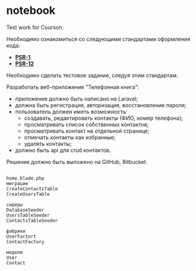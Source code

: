 # notebook
Test work for Courson.

 Необходимо ознакомиться со следующими стандартами оформления кода:
 - **[PSR-1](https://www.php-fig.org/psr/psr-1/)**
 - **[PSR-12](https://www.php-fig.org/psr/psr-12/)**

Необходимо сделать тестовое задание, следуя этим стандартам. 

Разработать веб-приложение "Телефонная книга":
* приложение должно быть написано на Laravel;
* должна быть регистрация, авторизация, восстановление пароля;
* пользователь должен иметь возможность:
    * создавать, редактировать контакты (ФИО, номер телефона);
    * просматривать список собственных контактов;
    * просматривать контакт на отдельной странице;
    * отмечать контакты как избранные;
    * удалять контакты;
* должно быть api для crud контактов.

Решение должно быть выложено на GitHub, Bitbucket.
~~~~~~~~~~~~

home.blade.php
миграции
CreateContactsTable
CreateUsersTable

сидеры
DatabaseSeeder
UsersTableSeeder
ContactsTableSeeder

фабрики
UserFactort
ContactFactory

модели
User
Contact 
